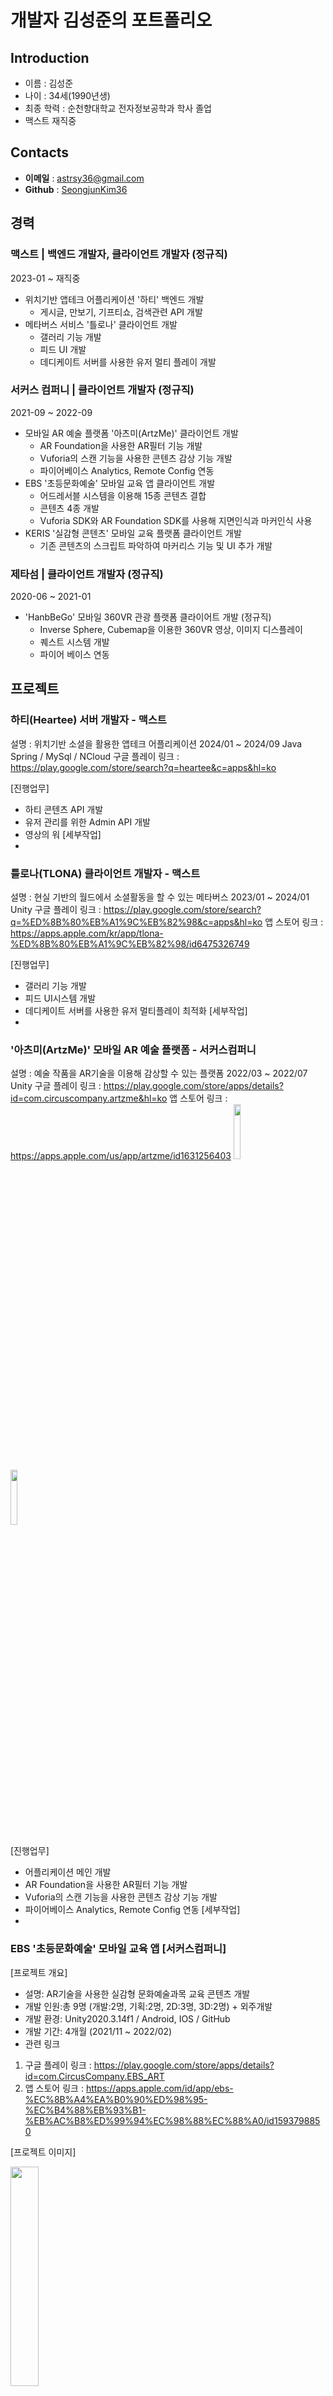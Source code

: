 # **개발자 김성준의 포트폴리오**

## Introduction

- 이름 : 김성준
- 나이 : 34세(1990년생)
- 최종 학력 : 순천향대학교 전자정보공학과 학사 졸업
- 맥스트 재직중

## Contacts

- **이메일** : [astrsy36@gmail.com](astrsy36@gmail.com)
- **Github** : [SeongjunKim36](https://github.com/SeongjunKim36)

## 경력

### 맥스트 | 백엔드 개발자, 클라이언트 개발자 (정규직)

2023-01 ~ 재직중

- 위치기반 앱테크 어플리케이션 '하티' 백엔드 개발
  - 게시글, 만보기, 기프티쇼, 검색관련 API 개발
- 메타버스 서비스 '틀로나' 클라이언트 개발
  - 갤러리 기능 개발
  - 피드 UI 개발
  - 데디케이트 서버를 사용한 유저 멀티 플레이 개발

### 서커스 컴퍼니 | 클라이언트 개발자 (정규직)

2021-09 ~ 2022-09

- 모바일 AR 예술 플랫폼 '아츠미(ArtzMe)' 클라이언트 개발
  - AR Foundation을 사용한 AR필터 기능 개발
  - Vuforia의 스캔 기능을 사용한 콘텐츠 감상 기능 개발
  - 파이어베이스 Analytics, Remote Config 연동
- EBS '초등문화예술' 모바일 교육 앱 클라이언트 개발
  - 어드레서블 시스템을 이용해 15종 콘텐츠 결합
  - 콘텐츠 4종 개발
  - Vuforia SDK와 AR Foundation SDK를 사용해 지면인식과 마커인식 사용
- KERIS '실감형 콘텐츠' 모바일 교육 플랫폼 클라이언트 개발
  - 기존 콘텐츠의 스크립트 파악하여 마커리스 기능 및 UI 추가 개발
 
### 제타섬 | 클라이언트 개발자 (정규직)

2020-06 ~ 2021-01

- 'HanbBeGo' 모바일 360VR 관광 플랫폼 클라이어트 개발 (정규직)
  - Inverse Sphere, Cubemap을 이용한 360VR 영상, 이미지 디스플레이
  - 퀘스트 시스템 개발
  - 파이어 베이스 연동

## 프로젝트

### 하티(Heartee) 서버 개발자 - 맥스트

설명 : 위치기반 소셜을 활용한 앱테크 어플리케이션
2024/01 ~ 2024/09
Java Spring / MySql / NCloud
구글 플레이 링크 : https://play.google.com/store/search?q=heartee&c=apps&hl=ko

[진행업무]
- 하티 콘텐츠 API 개발
- 유저 관리를 위한 Admin API 개발
- 영상의 워
[세부작업]
- 


### 틀로나(TLONA) 클라이언트 개발자 - 맥스트

설명 : 현실 기반의 월드에서 소셜활동을 할 수 있는 메타버스
2023/01 ~ 2024/01
Unity
구글 플레이 링크 : https://play.google.com/store/search?q=%ED%8B%80%EB%A1%9C%EB%82%98&c=apps&hl=ko
앱 스토어 링크 : https://apps.apple.com/kr/app/tlona-%ED%8B%80%EB%A1%9C%EB%82%98/id6475326749

[진행업무]
- 갤러리 기능 개발
- 피드 UI시스템 개발
- 데디케이트 서버를 사용한 유저 멀티플레이 최적화
[세부작업]
-

### '아츠미(ArtzMe)' 모바일 AR 예술 플랫폼 - 서커스컴퍼니

설명 : 예술 작품을 AR기술을 이용해 감상할 수 있는 플랫폼
2022/03 ~ 2022/07
Unity
구글 플레이 링크 : https://play.google.com/store/apps/details?id=com.circuscompany.artzme&hl=ko
앱 스토어 링크 : https://apps.apple.com/us/app/artzme/id1631256403
<img width="15%" src="https://user-images.githubusercontent.com/47128767/182007732-e7dfeeee-0268-430b-a528-b5526ba100c7.gif"/> <img width="15%" src="https://user-images.githubusercontent.com/47128767/182007768-26a4dff5-948b-43a5-848e-3d631b0a41b6.gif"/> 

[진행업무]
- 어플리케이션 메인 개발
- AR Foundation을 사용한 AR필터 기능 개발
- Vuforia의 스캔 기능을 사용한 콘텐츠 감상 기능 개발
- 파이어베이스 Analytics, Remote Config 연동
[세부작업]
-

### EBS '초등문화예술' 모바일 교육 앱 [서커스컴퍼니]
[프로젝트 개요]
- 설명: AR기술을 사용한 실감형 문화예술과목 교육 콘텐츠 개발
- 개발 인원:총 9명 (개발:2명, 기획:2명, 2D:3명, 3D:2명) + 외주개발
- 개발 환경: Unity2020.3.14f1 / Android, IOS / GitHub 
- 개발 기간: 4개월 (2021/11 ~ 2022/02)
- 관련 링크
 1. 구글 플레이 링크 : https://play.google.com/store/apps/details?id=com.CircusCompany.EBS_ART
 2. 앱 스토어 링크 : https://apps.apple.com/id/app/ebs-%EC%8B%A4%EA%B0%90%ED%98%95-%EC%B4%88%EB%93%B1-%EB%AC%B8%ED%99%94%EC%98%88%EC%88%A0/id1593798850

[프로젝트 이미지]

<img width="30%" src="https://user-images.githubusercontent.com/47128767/182009722-9e152913-c1eb-4d84-83a8-f64edd1d123c.gif"/>

[프로젝트 설명]
- 음악, 체육, 미술 3가지 과목의 교육 콘텐츠
- 각 콘텐츠를 AR 기술을 활용하여 학습
- 15종의 교육 콘텐츠를 하나의 어플리케이션으로 학습

[역할]
- 어플리케이션 메인 개발
- 어드레서블 시스템을 이용해 15종 콘텐츠 결합
- 콘텐츠 4종 개발
- Vuforia SDK와 AR Foundation SDK를 사용해 지면인식과 마커인식 사용

### KERIS '실감형 콘텐츠' 수정보완(2021~2022) 모바일 교육 플랫폼 [서커스컴퍼니]
[프로젝트 개요]
- 설명: 기개발 콘텐츠(97종)의 마커리스 및 마커가이드 기능 추가
- 개발 인원:총 2명 (개발:1명, 디자인:1명)
- 개발 환경: Unity2018.4.23f / Android, IOS
- 개발 기간: 2개월 (2021/09, 2022/07)
- 관련 링크
 1. 구글 플레이 링크 : https://play.google.com/store/search?q=%EC%8B%A4%EA%B0%90%ED%98%95%20%EC%BD%98%ED%85%90%EC%B8%A0&c=apps
 2. 앱 스토어 링크 : https://apps.apple.com/kr/app/%EC%8B%A4%EA%B0%90%ED%98%95%EC%BD%98%ED%85%90%EC%B8%A0/id1497268569

[프로젝트 설명]
- 기존 개발되어 있는 AR콘텐츠에 마커리스 기능 추가
- 기존 개발되어 있는 AR콘텐츠에 마커 가이드 UI 추가

[역할]
- 기존 콘텐츠의 스크립트 파악하여 마커리스 기능 추가
- 마커 가이드 UI 추가

### 'HanbBeGo' 모바일 360VR 관광 플랫폼 [제타섬]
[프로젝트 개요]
- 설명: 360 VR영상과 이미지를 통한 쇼핑 플랫폼
- 개발 인원:총 7명 (기획:2명, 개발:3명, 디자인:2명)
- 개발 환경: Unity2020.1.8f / Android, IOS / SVN / GitHub 
- 개발 기간: 8개월 (2020/06 ~ 2021/01)
- 관련 링크
 1. 프로젝트 플레이 영상 링크 : https://youtu.be/J3DEfpU3f-Y

[프로젝트 설명]
- 360 VR영상과 이미지를 통한 쇼핑 플랫폼
- 360 VR영상과 이미지 내부 인터렉션 요소를 통한 퀘스트 수행
- 낚시 미니게임을 통한 경험치 획득
- 경험치 획득을 통한 랭킹 상승

[역할]
- Inverse Sphere, Cubemap을이용한360VR 영상, 이미지셋업
- 퀘스트 시스템개발
- 파이어 베이스 Cloud Message 연동
- REST API를 이용한 클라이언트-서버 연동

### 'SCOUT' VR 슈팅 액션 게임
[프로젝트 개요]
- 설명: 보스전과 플레이어 이동을 강조한 VR 슈팅게임
- 개발 인원:총 3명 (개발:2명, 기획:1명)
- 개발 환경: Unity2019.2.6f / VIVE pro / GitHub / Trello 
- 개발 기간: 4주 (2019/10/23 ~ 2019/11/26)
- 관련 링크
 1. 프로젝트 플레이 영상 링크 : https://youtu.be/sD7sJPI82vE
 2. 프로젝트 이미지
 
 <img width="45%" src="https://user-images.githubusercontent.com/47128767/126945056-ce04afe8-80e9-4455-a676-eef8297cb2f2.gif"/>  <img width="45%" src="https://user-images.githubusercontent.com/47128767/126945486-29607961-d580-4e1b-9b7c-9a59e407c7b2.gif"/>


[프로젝트 설명]
- 보스전과 플레이어 이동이 강조된 VR 슈팅게임
- 스윙 모션, 로프 모션 등 VR 컨트롤러의 자유로운 조작을 통한 플레이어 이동
- VRIK와 Ragdoll을 이용한 물리충돌 구현
- 어지럼증 저감을 위한 UI 설계 및 터널링 효과 적용

[역할]
- 플레이어 물리, 이동, 로프 시스템 구현
- 튜토리얼 구현
- UI 구현


### 'VR Spark Ball' VR 멀티 플레이 유사 테니스 게임
[프로젝트 개요]
- 설명: 2개의 공을 주고 받는 VR 유사 테니스 게임
- 개발 인원:총 3명 (개발:2명, 기획:1명)
- 개발 환경: Unity2019.2.6f / VIVE pro / GitHub / Trello 
- 개발 기간: 2주 (2019/10/7 ~ 2019/10/19)
- 관련 링크
 1. 프로젝트 플레이 영상 링크 : https://youtu.be/x30mQLFHEVM
 2. 프로젝트 이미지
 
 <img width="45%" src="https://user-images.githubusercontent.com/47128767/126945593-dc6b844f-7648-4ac1-b236-9f2839dd8744.gif"/>  <img width="45%" src="https://user-images.githubusercontent.com/47128767/126945654-fe35041b-3cae-4c86-ac15-c9a8eceb46b9.gif"/>
 

[프로젝트 설명]
- 속도감을 높이고 단조로움을 줄이기 위해 2개의 공을 조작
- 유명 VR 게임 'Super Hot'의 시간을 천천히 하는 기능 구현
- Photon Engine을 사용한 실시간 멀티플레이 구현
- Shield 시스템을 이용하여 게임에 흥미 요소 추가

[역할]
- 각 플레이어의 움직임 실시간 연동
- RPC call을 이용한 공의 움직임 실시간 연동

### 'VR TETRIS' VR 퍼즐 게임
[프로젝트 개요]
- 설명: 2D기반의 테트리스 알고리즘을 3D로 전환한 VR 퍼즐 게임
- 개발 인원:총 1명 (개발:1명)
- 개발 환경: Unity2019.1.14f / Oculus Quest
- 개발 기간: 2주 (2019/09/09 ~ 2019/09/25)
- 관련 링크
 1. 프로젝트 플레이 영상 링크 : https://youtu.be/PfzjLjYv9kA
 2. 프로젝트 이미지
 
 <img width="35%" src="https://user-images.githubusercontent.com/47128767/126945720-ed427bc0-2e9b-4c20-a2ad-0c9ab4af4ecc.gif"/>  <img width="35%" src="https://user-images.githubusercontent.com/47128767/126945731-e0bfe21b-5bc5-4e05-a7c6-842df6b62741.gif"/>


[프로젝트 설명]
- 2D기반의 테트리스 알고리즘을 3D로 전환
- 4x4x4(x,y,z축)크기의 3D 투명한 큐브(목표)를 무작위 모양의 블록으로 채우는 방식
- Raycast로 블록 선택 후 컨트롤러의 이동거리에 따라 블록의 이동 및 회전 제어
- 3D 특성상 앞면이 먼저 채워질 시 뒷면이 보이지 않으므로 회전기능 추가

[역할]
- 3D기반 테트리스 시스템 기획 및 구현
- 테트리스 알고리즘 개발
